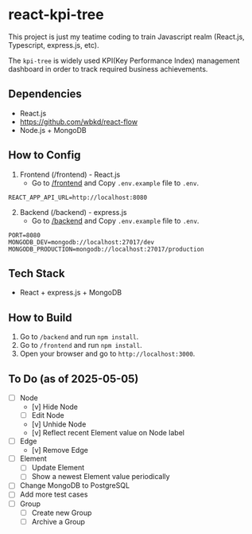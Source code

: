 # react-kpi-tree

This project is just my teatime coding to train Javascript realm (React.js, Typescript, express.js, etc).

The `kpi-tree` is widely used KPI(Key Performance Index) management dashboard in order to track required business achievements.

## Dependencies
- React.js
- https://github.com/wbkd/react-flow
- Node.js + MongoDB

## How to Config
1. Frontend (/frontend) - React.js
   - Go to [/frontend](/frontend) and Copy `.env.example` file to `.env`.
```dotenv
REACT_APP_API_URL=http://localhost:8080
```

2. Backend (/backend) - express.js
   - Go to [/backend](/backend) and Copy `.env.example` file to `.env`.
```dotenv
PORT=8080
MONGODB_DEV=mongodb://localhost:27017/dev
MONGODB_PRODUCTION=mongodb://localhost:27017/production
```

## Tech Stack
- React + express.js + MongoDB

## How to Build

1. Go to `/backend` and run `npm install`.
2. Go to `/frontend` and run `npm install`.
3. Open your browser and go to `http://localhost:3000`.

## To Do (as of 2025-05-05)
- [ ] Node
  - [v] Hide Node
  - [ ] Edit Node
  - [v] Unhide Node
  - [v] Reflect recent Element value on Node label
- [ ] Edge
  - [v] Remove Edge
- [ ] Element
  - [ ] Update Element
  - [ ] Show a newest Element value periodically
- [ ] Change MongoDB to PostgreSQL
- [ ] Add more test cases
- [ ] Group
  - [ ] Create new Group
  - [ ] Archive a Group